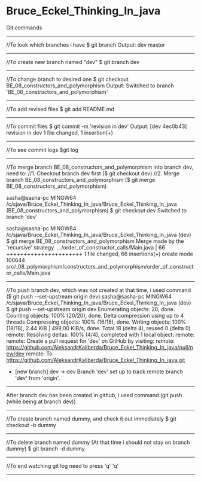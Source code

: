 # Bruce_Eckel_Thinking_In_java

Git commands
*	*	*	*	*	*	*	*	*	*	
//To look which branches i have
$ git branch
Output:
  dev
  master
*	*	*	*	*	*	*	*	*	*	
//To create new branch named "dev"
$ git branch dev
*	*	*	*	*	*	*	*	*	*	
//To change branch to desired one
$ git checkout BE_08_constructors_and_polymorphism
Output:
Switched to branch 'BE_08_constructors_and_polymorphism'
*	*	*	*	*	*	*	*	*	*	
//To add revised files
$ git add README.md
*	*	*	*	*	*	*	*	*	*	
//To commit files
$ git commit -m 'revision in dev'
Output:
[dev 4ec0b43] revision in dev
 1 file changed, 1 insertion(+)
*	*	*	*	*	*	*	*	*	*	
//To see commit logs
$git log
*	*	*	*	*	*	*	*	*	*	
//To merge branch BE_08_constructors_and_polymorphism into branch dev, need to:
//1. Checkout branch dev first ($ git checkout dev)
//2. Merge branch BE_08_constructors_and_polymorphism ($ git merge BE_08_constructors_and_polymorphism)

sasha@sasha-pc MINGW64 /c/sjava/Bruce_Eckel_Thinking_In_java/Bruce_Eckel_Thinking_In_java (BE_08_constructors_and_polymorphism)
$ git checkout dev
Switched to branch 'dev'

sasha@sasha-pc MINGW64 /c/sjava/Bruce_Eckel_Thinking_In_java/Bruce_Eckel_Thinking_In_java (dev)
$ git merge BE_08_constructors_and_polymorphism
Merge made by the 'recursive' strategy.
 .../order_of_constructor_calls/Main.java           | 66 ++++++++++++++++++++++
 1 file changed, 66 insertions(+)
 create mode 100644 src/_08_polymorphism/constructors_and_polymorphism/order_of_constructor_calls/Main.java
*	*	*	*	*	*	*	*	*	*
//To push branch dev, which was not created at that time, i used command ($ git push --set-upstream origin dev)
sasha@sasha-pc MINGW64 /c/sjava/Bruce_Eckel_Thinking_In_java/Bruce_Eckel_Thinking_In_java (dev)
$ git push --set-upstream origin dev
Enumerating objects: 20, done.
Counting objects: 100% (20/20), done.
Delta compression using up to 4 threads
Compressing objects: 100% (16/16), done.
Writing objects: 100% (18/18), 2.44 KiB | 499.00 KiB/s, done.
Total 18 (delta 4), reused 0 (delta 0)
remote: Resolving deltas: 100% (4/4), completed with 1 local object.
remote:
remote: Create a pull request for 'dev' on GitHub by visiting:
remote:      https://github.com/AleksandrKaliberda/Bruce_Eckel_Thinking_In_java/pull/new/dev
remote:
To https://github.com/AleksandrKaliberda/Bruce_Eckel_Thinking_In_java.git
 * [new branch]      dev -> dev
Branch 'dev' set up to track remote branch 'dev' from 'origin'.
*	*	*	*	*	*	*	*	*	*
After branch dev has been created in github, i used command (git push (while being at branch dev))
*	*	*	*	*	*	*	*	*	*
//To create branch named dummy, and check it out immediately
$ git checkout -b dummy
*	*	*	*	*	*	*	*	*	*
//To delete branch named dummy (At that time i should not stay on branch dummy)
$ git branch -d dummy
*	*	*	*	*	*	*	*	*	*
//To end watching git log need to press 'q'
'q'
*	*	*	*	*	*	*	*	*	*